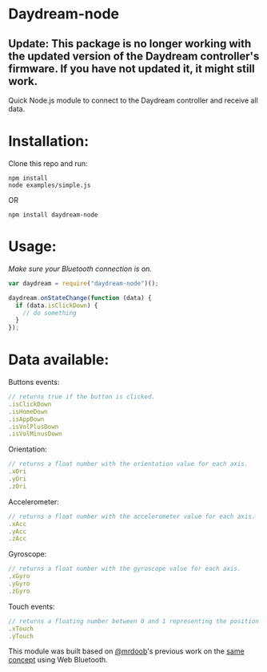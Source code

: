 # Daydream-node

## Update: This package is no longer working with the updated version of the Daydream controller's firmware. If you have not updated it, it might still work.

Quick Node.js module to connect to the Daydream controller and receive all data.

# Installation:

Clone this repo and run:

```
npm install
node examples/simple.js
```

OR

```
npm install daydream-node
```

# Usage:

_Make sure your Bluetooth connection is on._

```javascript
var daydream = require("daydream-node")();

daydream.onStateChange(function (data) {
  if (data.isClickDown) {
    // do something
  }
});
```

# Data available:

Buttons events:

```javascript
// returns true if the button is clicked.
.isClickDown
.isHomeDown
.isAppDown
.isVolPlusDown
.isVolMinusDown
```

Orientation:

```javascript
// returns a float number with the orientation value for each axis.
.xOri
.yOri
.zOri
```

Accelerometer:

```javascript
// returns a float number with the accelerometer value for each axis.
.xAcc
.yAcc
.zAcc
```

Gyroscope:

```javascript
// returns a float number with the gyroscope value for each axis.
.xGyro
.yGyro
.zGyro
```

Touch events:

```javascript
// returns a floating number between 0 and 1 representing the position of the finger on the main button on the x and y axis.
.xTouch
.yTouch
```

This module was built based on [@mrdoob](https://github.com/mrdoob)'s previous work on the [same concept](https://github.com/mrdoob/daydream-controller.js/blob/master/DaydreamController.js) using Web Bluetooth.
